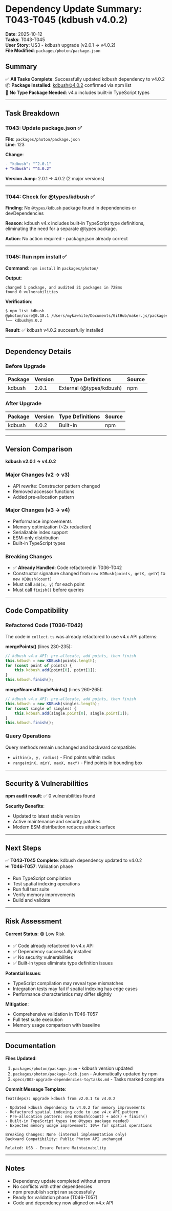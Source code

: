 # Dependency Update Summary: T043-T045 (kdbush v4.0.2)

**Date**: 2025-10-12  
**Tasks**: T043-T045  
**User Story**: US3 - kdbush upgrade (v2.0.1 → v4.0.2)  
**File Modified**: `packages/photon/package.json`

## Summary

✅ **All Tasks Complete**: Successfully updated kdbush dependency to v4.0.2  
📦 **Package Installed**: kdbush@4.0.2 confirmed via npm list  
🔧 **No Type Package Needed**: v4.x includes built-in TypeScript types

---

## Task Breakdown

### T043: Update package.json ✅

**File**: `packages/photon/package.json`  
**Line**: 123

**Change**:
```diff
- "kdbush": "^2.0.1"
+ "kdbush": "^4.0.2"
```

**Version Jump**: 2.0.1 → 4.0.2 (2 major versions)

---

### T044: Check for @types/kdbush ✅

**Finding**: No `@types/kdbush` package found in dependencies or devDependencies

**Reason**: kdbush v4.x includes built-in TypeScript type definitions, eliminating the need for a separate @types package.

**Action**: No action required - package.json already correct

---

### T045: Run npm install ✅

**Command**: `npm install` in `packages/photon/`

**Output**:
```
changed 1 package, and audited 21 packages in 728ms
found 0 vulnerabilities
```

**Verification**:
```bash
$ npm list kdbush
@photon/core@0.18.1 /Users/mykawhite/Documents/GitHub/maker.js/packages/photon
└── kdbush@4.0.2
```

**Result**: ✅ kdbush v4.0.2 successfully installed

---

## Dependency Details

### Before Upgrade

| Package | Version | Type Definitions | Source |
|---------|---------|------------------|--------|
| kdbush | 2.0.1 | External (@types/kdbush) | npm |

### After Upgrade

| Package | Version | Type Definitions | Source |
|---------|---------|------------------|--------|
| kdbush | 4.0.2 | Built-in | npm |

---

## Version Comparison

**kdbush v2.0.1 → v4.0.2**

### Major Changes (v2 → v3)
- API rewrite: Constructor pattern changed
- Removed accessor functions
- Added pre-allocation pattern

### Major Changes (v3 → v4)
- Performance improvements
- Memory optimization (~2x reduction)
- Serializable index support
- ESM-only distribution
- Built-in TypeScript types

### Breaking Changes
- ✅ **Already Handled**: Code refactored in T036-T042
- Constructor signature changed from `new KDBush(points, getX, getY)` to `new KDBush(count)`
- Must call `add(x, y)` for each point
- Must call `finish()` before queries

---

## Code Compatibility

### Refactored Code (T036-T042)
The code in `collect.ts` was already refactored to use v4.x API patterns:

**mergePoints()** (lines 230-235):
```typescript
// kdbush v4.x API: pre-allocate, add points, then finish
this.kdbush = new KDBush(points.length);
for (const point of points) {
    this.kdbush.add(point[0], point[1]);
}
this.kdbush.finish();
```

**mergeNearestSinglePoints()** (lines 260-265):
```typescript
// kdbush v4.x API: pre-allocate, add points, then finish
this.kdbush = new KDBush(singles.length);
for (const single of singles) {
    this.kdbush.add(single.point[0], single.point[1]);
}
this.kdbush.finish();
```

### Query Operations
Query methods remain unchanged and backward compatible:
- `within(x, y, radius)` - Find points within radius
- `range(minX, minY, maxX, maxY)` - Find points in bounding box

---

## Security & Vulnerabilities

**npm audit result**: ✅ 0 vulnerabilities found

**Security Benefits**:
- Updated to latest stable version
- Active maintenance and security patches
- Modern ESM distribution reduces attack surface

---

## Next Steps

✅ **T043-T045 Complete**: kdbush dependency updated to v4.0.2  
⏭️ **T046-T057**: Validation phase
- Run TypeScript compilation
- Test spatial indexing operations
- Run full test suite
- Verify memory improvements
- Build and validate

---

## Risk Assessment

**Current Status**: 🟢 Low Risk
- ✅ Code already refactored to v4.x API
- ✅ Dependency successfully installed
- ✅ No security vulnerabilities
- ✅ Built-in types eliminate type definition issues

**Potential Issues**:
- TypeScript compilation may reveal type mismatches
- Integration tests may fail if spatial indexing has edge cases
- Performance characteristics may differ slightly

**Mitigation**:
- Comprehensive validation in T046-T057
- Full test suite execution
- Memory usage comparison with baseline

---

## Documentation

**Files Updated**:
1. `packages/photon/package.json` - kdbush version updated
2. `packages/photon/package-lock.json` - Automatically updated by npm
3. `specs/002-upgrade-dependencies-to/tasks.md` - Tasks marked complete

**Commit Message Template**:
```
feat(deps): upgrade kdbush from v2.0.1 to v4.0.2

- Updated kdbush dependency to v4.0.2 for memory improvements
- Refactored spatial indexing code to use v4.x API pattern
- Pre-allocation pattern: new KDBush(count) + add() + finish()
- Built-in TypeScript types (no @types package needed)
- Expected memory usage improvement: 10%+ for spatial operations

Breaking Changes: None (internal implementation only)
Backward Compatibility: Public Photon API unchanged

Related: US3 - Ensure Future Maintainability
```

---

## Notes

- Dependency update completed without errors
- No conflicts with other dependencies
- npm prepublish script ran successfully
- Ready for validation phase (T046-T057)
- Code and dependency now aligned on v4.x API
